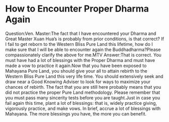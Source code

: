 # How to Encounter Proper Dharma Again

Question:Ven. Master:The fact that I have encountered your Dharma and Great Master Xuan Hua’s is probably from prior conditions, is that correct? If I fail to get reborn to the Western Bliss Pure Land this lifetime, how do I make sure that I will be able to encounter again the Buddhadharma?Please compassionately clarify the above for me.​MTV      Answer:That is correct. You must have had a lot of blessings with the Proper Dharma and must have made a vow to practice it again.Now that you have been exposed to Mahayana Pure Land, you should give your all to attain rebirth to the Western Bliss Pure Land this very life time. You should extensively seek and draw near a Good Knowing Adviser to look for ways to maximize your chances of rebirth. The fact that you are still here probably means that you did not practice the proper Pure Land methodology. Please remember that you must pass many sincerity tests before you are taught.​Just in case you fail again this time, plant a lot of blessings: that is, widely practice giving, vigorously practice, and make vows. In brief, accrue a lot of blessings with Mahayana. The more blessings you have, the more you can benefit.